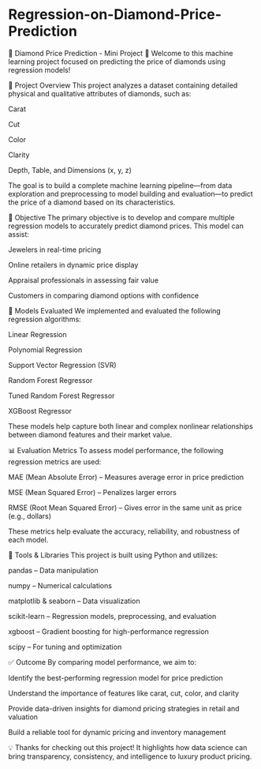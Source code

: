 # Regression-on-Diamond-Price-Prediction
💎 Diamond Price Prediction - Mini Project
👋 Welcome to this machine learning project focused on predicting the price of diamonds using regression models!

📝 Project Overview
This project analyzes a dataset containing detailed physical and qualitative attributes of diamonds, such as:

Carat

Cut

Color

Clarity

Depth, Table, and Dimensions (x, y, z)

The goal is to build a complete machine learning pipeline—from data exploration and preprocessing to model building and evaluation—to predict the price of a diamond based on its characteristics.

🎯 Objective
The primary objective is to develop and compare multiple regression models to accurately predict diamond prices. This model can assist:

Jewelers in real-time pricing

Online retailers in dynamic price display

Appraisal professionals in assessing fair value

Customers in comparing diamond options with confidence

🤖 Models Evaluated
We implemented and evaluated the following regression algorithms:

Linear Regression

Polynomial Regression

Support Vector Regression (SVR)

Random Forest Regressor

Tuned Random Forest Regressor

XGBoost Regressor

These models help capture both linear and complex nonlinear relationships between diamond features and their market value.

📊 Evaluation Metrics
To assess model performance, the following regression metrics are used:

MAE (Mean Absolute Error) – Measures average error in price prediction

MSE (Mean Squared Error) – Penalizes larger errors

RMSE (Root Mean Squared Error) – Gives error in the same unit as price (e.g., dollars)

These metrics help evaluate the accuracy, reliability, and robustness of each model.

🧰 Tools & Libraries
This project is built using Python and utilizes:

pandas – Data manipulation

numpy – Numerical calculations

matplotlib & seaborn – Data visualization

scikit-learn – Regression models, preprocessing, and evaluation

xgboost – Gradient boosting for high-performance regression

scipy – For tuning and optimization

✅ Outcome
By comparing model performance, we aim to:

Identify the best-performing regression model for price prediction

Understand the importance of features like carat, cut, color, and clarity

Provide data-driven insights for diamond pricing strategies in retail and valuation

Build a reliable tool for dynamic pricing and inventory management

💡 Thanks for checking out this project! It highlights how data science can bring transparency, consistency, and intelligence to luxury product pricing.

